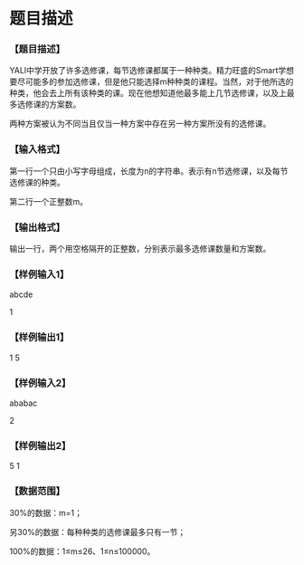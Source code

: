 # 题目描述


<h3>
【题目描述】
</h3>
<p>
YALI中学开放了许多选修课，每节选修课都属于一种种类。精力旺盛的Smart学想要尽可能多的参加选修课，但是他只能选择m种种类的课程。当然，对于他所选的种类，他会去上所有该种类的课。现在他想知道他最多能上几节选修课，以及上最多选修课的方案数。
</p>
<p>
两种方案被认为不同当且仅当一种方案中存在另一种方案所没有的选修课。
</p>
<h3>
【输入格式】
</h3>
<p>
第一行一个只由小写字母组成，长度为n的字符串。表示有n节选修课，以及每节选修课的种类。
</p>
<p>
第二行一个正整数m。
</p>
<h3>
【输出格式】
</h3>
<p>
输出一行，两个用空格隔开的正整数，分别表示最多选修课数量和方案数。
</p>
<h3>
【样例输入1】
</h3>
<p>
abcde
</p>
<p>
1
</p>
<h3>
【样例输出1】
</h3>
<p>
1 5
</p>
<h3>
【样例输入2】
</h3>
<p>
ababac
</p>
<p>
2
</p>
<h3>
【样例输出2】
</h3>
<p>
5 1
</p>
<h3>
【数据范围】
</h3>
<p>
30%的数据：m=1；
</p>
<p>
另30%的数据：每种种类的选修课最多只有一节；
</p>
<p>
100%的数据：1≤m≤26、1≤n≤100000。
</p>
